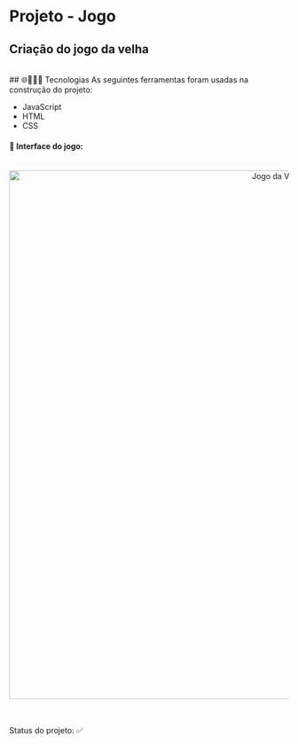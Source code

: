# Projeto - Jogo 

 ## Criação do jogo da velha
<br>
## 🌐👩🏻‍💻 Tecnologias
 As seguintes ferramentas foram usadas na construção do projeto: 
 
- JavaScript
- HTML
- CSS

#### 🔹 Interface do jogo:

<br>
<div align= "center"> 
  <img width="954" alt="Jogo da Velha" src="https://user-images.githubusercontent.com/89019231/151022931-d04dc09a-50c6-4963-ade0-80ad91dfb985.png">
</div>

<br>
  <br>
  <p align="justify">Status do projeto: ✅ </p>
